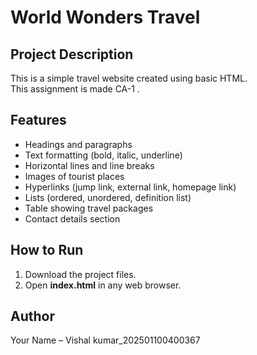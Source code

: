# World Wonders Travel

## Project Description
This is a simple travel website created using basic HTML.  
This assignment is made CA-1 .

## Features
- Headings and paragraphs
- Text formatting (bold, italic, underline)
- Horizontal lines and line breaks
- Images of tourist places
- Hyperlinks (jump link, external link, homepage link)
- Lists (ordered, unordered, definition list)
- Table showing travel packages
- Contact details section

## How to Run
1. Download the project files.
2. Open **index.html** in any web browser.

## Author
Your Name – Vishal kumar_202501100400367
